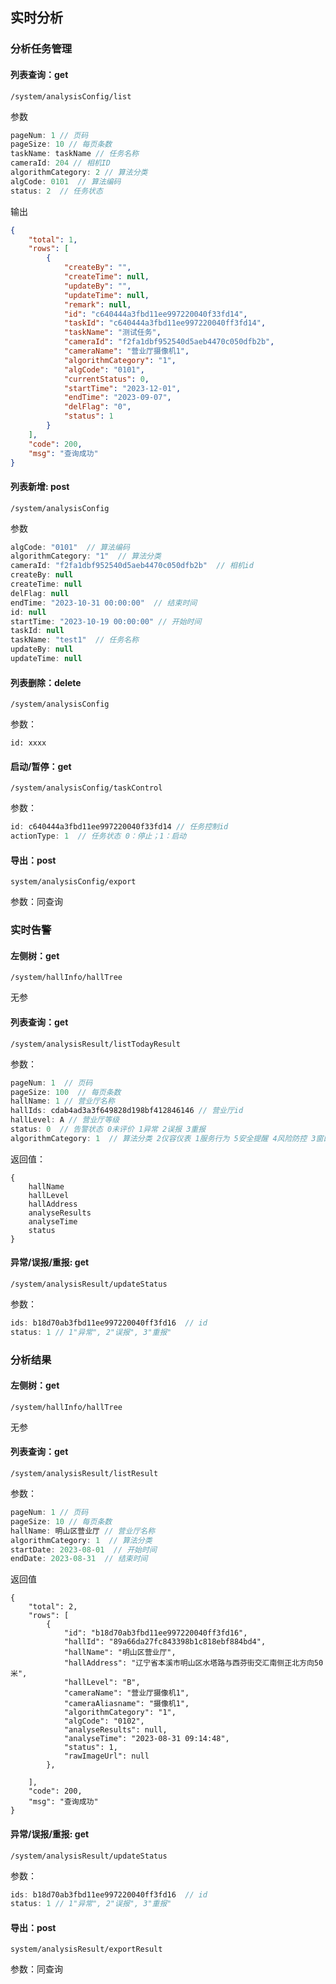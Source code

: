 ## 实时分析

### 分析任务管理

#### 列表查询：get

```
/system/analysisConfig/list
```

参数

```js
pageNum: 1 // 页码
pageSize: 10 // 每页条数
taskName: taskName // 任务名称
cameraId: 204 // 相机ID
algorithmCategory: 2 // 算法分类
algCode: 0101  // 算法编码
status: 2  // 任务状态
```

输出

```json
{
    "total": 1,
    "rows": [
        {
            "createBy": "",
            "createTime": null,
            "updateBy": "",
            "updateTime": null,
            "remark": null,
            "id": "c640444a3fbd11ee997220040f33fd14",
            "taskId": "c640444a3fbd11ee997220040ff3fd14",
            "taskName": "测试任务",
            "cameraId": "f2fa1dbf952540d5aeb4470c050dfb2b",
            "cameraName": "营业厅摄像机1",
            "algorithmCategory": "1",
            "algCode": "0101",
            "currentStatus": 0,
            "startTime": "2023-12-01",
            "endTime": "2023-09-07",
            "delFlag": "0",
            "status": 1
        }
    ],
    "code": 200,
    "msg": "查询成功"
}
```

#### 列表新增: post

```
/system/analysisConfig
```

参数

```js
algCode: "0101"  // 算法编码
algorithmCategory: "1"  // 算法分类
cameraId: "f2fa1dbf952540d5aeb4470c050dfb2b"  // 相机id
createBy: null
createTime: null
delFlag: null
endTime: "2023-10-31 00:00:00"  // 结束时间
id: null
startTime: "2023-10-19 00:00:00" // 开始时间
taskId: null
taskName: "test1"  // 任务名称
updateBy: null
updateTime: null
```

#### 列表删除：delete

```
/system/analysisConfig
```

参数：

```
id: xxxx
```

#### 启动/暂停：get

```
/system/analysisConfig/taskControl
```

参数：

```js
id: c640444a3fbd11ee997220040f33fd14 // 任务控制id
actionType: 1  // 任务状态 0：停止；1：启动
```

#### 导出：post

```
system/analysisConfig/export
```

参数：同查询



### 实时告警

#### 左侧树：get

```
/system/hallInfo/hallTree
```

无参

#### 列表查询：get

```
/system/analysisResult/listTodayResult
```

参数：

```js
pageNum: 1  // 页码
pageSize: 100  // 每页条数
hallName: 1 // 营业厅名称
hallIds: cdab4ad3a3f649828d198bf412846146 // 营业厅id
hallLevel: A // 营业厅等级
status: 0  // 告警状态 0未评价 1异常 2误报 3重报
algorithmCategory: 1  // 算法分类 2仪容仪表 1服务行为 5安全提醒 4风险防控 3窗口管理
```

返回值：

```
{
    hallName
    hallLevel
    hallAddress
    analyseResults
    analyseTime
    status
}
```



#### 异常/误报/重报: get

```
/system/analysisResult/updateStatus
```

参数：

```js
ids: b18d70ab3fbd11ee997220040ff3fd16  // id
status: 1 // 1"异常", 2"误报", 3"重报"
```





### 分析结果

#### 左侧树：get

```
/system/hallInfo/hallTree
```

无参

#### 列表查询：get

```
/system/analysisResult/listResult
```

参数：

```js
pageNum: 1 // 页码
pageSize: 10 // 每页条数
hallName: 明山区营业厅 // 营业厅名称
algorithmCategory: 1  // 算法分类
startDate: 2023-08-01  // 开始时间
endDate: 2023-08-31  // 结束时间
```

返回值

```
{
    "total": 2,
    "rows": [
        {
            "id": "b18d70ab3fbd11ee997220040ff3fd16",
            "hallId": "89a66da27fc843398b1c818ebf884bd4",
            "hallName": "明山区营业厅",
            "hallAddress": "辽宁省本溪市明山区水塔路与西芬街交汇南侧正北方向50米",
            "hallLevel": "B",
            "cameraName": "营业厅摄像机1",
            "cameraAliasname": "摄像机1",
            "algorithmCategory": "1",
            "algCode": "0102",
            "analyseResults": null,
            "analyseTime": "2023-08-31 09:14:48",
            "status": 1,
            "rawImageUrl": null
        },
        
    ],
    "code": 200,
    "msg": "查询成功"
}
```

#### 异常/误报/重报: get

```
/system/analysisResult/updateStatus
```

参数：

```js
ids: b18d70ab3fbd11ee997220040ff3fd16  // id
status: 1 // 1"异常", 2"误报", 3"重报"
```

#### 导出：post

```
system/analysisResult/exportResult
```

参数：同查询